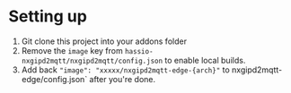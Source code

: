 # Setting up
1. Git clone this project into your addons folder
2. Remove the `image` key from `hassio-nxgipd2mqtt/nxgipd2mqtt/config.json` to enable local builds.
3. Add back `"image": "xxxxx/nxgipd2mqtt-edge-{arch}"` to nxgipd2mqtt-edge/config.json` after you're done.

